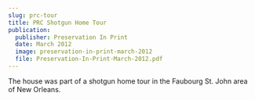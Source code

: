 ```yaml
---
slug: prc-tour
title: PRC Shotgun Home Tour
publication:
  publisher: Preservation In Print
  date: March 2012
  image: preservation-in-print-march-2012
  file: Preservation-In-Print-March-2012.pdf
---
```

The house was part of a shotgun home tour in the Faubourg St. John area of New Orleans.
